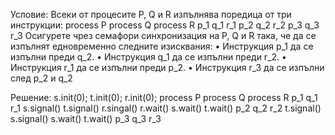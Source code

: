 Условие:
Всеки от процесите P, Q и R изпълнява поредица от три инструкции:
process P process Q process R
p_1 q_1 r_1
p_2 q_2 r_2
p_3 q_3 r_3
Осигурете чрез семафори синхронизация на P, Q и R така, че да се изпълнят едновременно следните
изисквания:
• Инструкция p_1 да се изпълни преди q_2.
• Инструкция q_1 да се изпълни преди r_2.
• Инструкция r_1 да се изпълни преди p_2.
• Инструкция r_3 да се изпълни след p_2 и q_2

Решение:
s.init(0); t.init(0); r.init(0);
process P process Q process R
p_1        q_1         r_1
s.signal() t.signal() r.singal()
r.wait()   s.wait()   t.wait()
p_2        q_2        r_2
t.signal() s.signal() s.wait()
                      t.wait()
p_3        q_3          r_3